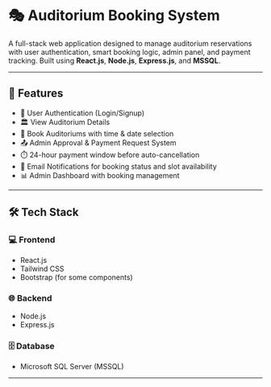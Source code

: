 # 🎭 Auditorium Booking System

A full-stack web application designed to manage auditorium reservations with user authentication, smart booking logic, admin panel, and payment tracking. Built using **React.js**, **Node.js**, **Express.js**, and **MSSQL**.

---

## 🚀 Features

- 🔐 User Authentication (Login/Signup)
- 🏛️ View Auditorium Details
- 📅 Book Auditoriums with time & date selection
- 📤 Admin Approval & Payment Request System
- ⏱️ 24-hour payment window before auto-cancellation
- 📩 Email Notifications for booking status and slot availability
- 📊 Admin Dashboard with booking management

---

## 🛠️ Tech Stack

### 💻 Frontend
- React.js
- Tailwind CSS
- Bootstrap (for some components)

### 🌐 Backend
- Node.js
- Express.js

### 🗄️ Database
- Microsoft SQL Server (MSSQL)

---



